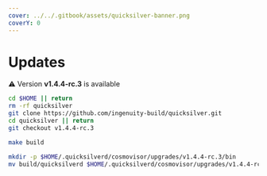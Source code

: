 ```yaml
---
cover: ../../.gitbook/assets/quicksilver-banner.png
coverY: 0
---
```


# Updates

⚠️ Version **v1.4.4-rc.3** is available

```bash
cd $HOME || return
rm -rf quicksilver
git clone https://github.com/ingenuity-build/quicksilver.git
cd quicksilver || return
git checkout v1.4.4-rc.3

make build

mkdir -p $HOME/.quicksilverd/cosmovisor/upgrades/v1.4.4-rc.3/bin
mv build/quicksilverd $HOME/.quicksilverd/cosmovisor/upgrades/v1.4.4-rc.3/bin/
```
